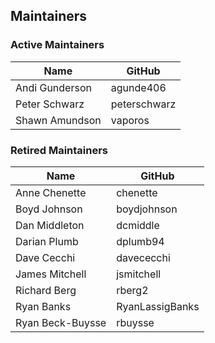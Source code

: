 ## Maintainers

### Active Maintainers
| Name | GitHub |
| --- | --- |
| Andi Gunderson | agunde406 |
| Peter Schwarz | peterschwarz |
| Shawn Amundson | vaporos |

### Retired Maintainers
| Name | GitHub |
| --- | --- |
| Anne Chenette | chenette |
| Boyd Johnson | boydjohnson |
| Dan Middleton | dcmiddle |
| Darian Plumb | dplumb94 |
| Dave Cecchi | davececchi |
| James Mitchell | jsmitchell |
| Richard Berg | rberg2 |
| Ryan Banks | RyanLassigBanks |
| Ryan Beck-Buysse | rbuysse |

